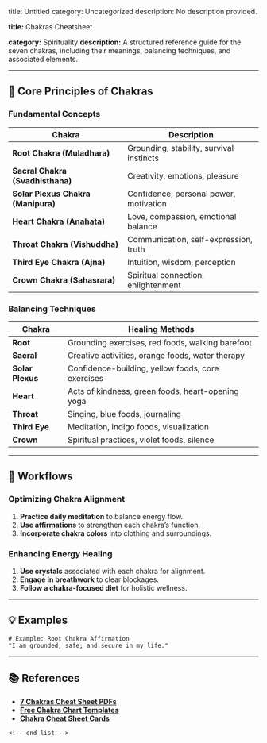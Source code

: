 title: Untitled
category: Uncategorized
description: No description provided.

**title:** Chakras Cheatsheet

**category:** Spirituality
**description:** A structured reference guide for the seven chakras, including their meanings, balancing techniques, and associated elements.

---

## 🔮 **Core Principles of Chakras**

### **Fundamental Concepts**

| Chakra                                   | Description                              |
| ---------------------------------------- | ---------------------------------------- |
| **Root Chakra (Muladhara)**        | Grounding, stability, survival instincts |
| **Sacral Chakra (Svadhisthana)**   | Creativity, emotions, pleasure           |
| **Solar Plexus Chakra (Manipura)** | Confidence, personal power, motivation   |
| **Heart Chakra (Anahata)**         | Love, compassion, emotional balance      |
| **Throat Chakra (Vishuddha)**      | Communication, self-expression, truth    |
| **Third Eye Chakra (Ajna)**        | Intuition, wisdom, perception            |
| **Crown Chakra (Sahasrara)**       | Spiritual connection, enlightenment      |

### **Balancing Techniques**

| Chakra                 | Healing Methods                                   |
| ---------------------- | ------------------------------------------------- |
| **Root**         | Grounding exercises, red foods, walking barefoot  |
| **Sacral**       | Creative activities, orange foods, water therapy  |
| **Solar Plexus** | Confidence-building, yellow foods, core exercises |
| **Heart**        | Acts of kindness, green foods, heart-opening yoga |
| **Throat**       | Singing, blue foods, journaling                   |
| **Third Eye**    | Meditation, indigo foods, visualization           |
| **Crown**        | Spiritual practices, violet foods, silence        |

---

## 🔄 **Workflows**

### **Optimizing Chakra Alignment**

1. **Practice daily meditation** to balance energy flow.
2. **Use affirmations** to strengthen each chakra’s function.
3. **Incorporate chakra colors** into clothing and surroundings.

### **Enhancing Energy Healing**

1. **Use crystals** associated with each chakra for alignment.
2. **Engage in breathwork** to clear blockages.
3. **Follow a chakra-focused diet** for holistic wellness.

---

## 💡 **Examples**

```plaintext
# Example: Root Chakra Affirmation
"I am grounded, safe, and secure in my life."  
```

---

## 📚 **References**

- **[7 Chakras Cheat Sheet PDFs](https://yourblissfulself.com/chakra-cheat-sheet-pdfs-free-printables/)**
- **[Free Chakra Chart Templates](https://www.template.net/charts/chakra)**
- **[Chakra Cheat Sheet Cards](https://www.etsy.com/listing/1452795546/chakra-cheat-sheet-cards-7-chakras-chart)**

```
<!-- end list -->
```